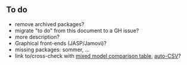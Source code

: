 ## To do

- remove archived packages?
- migrate "to do" from this document to a GH issue?
- more description?
- Graphical front-ends (JASP/Jamovi)?
- missing packages: sommer, ... 
- link to/cross-check with [mixed model comparison table](https://docs.google.com/spreadsheets/d/19itelYaVW0U0gtNtRfqh76ZGt1awlamNcJwT71u_5Uk/edit#gid=0), [auto-CSV](https://github.com/bbolker/mixedmodels-taskview/blob/main/glmm_packages.csv)?

